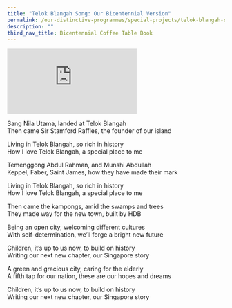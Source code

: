 ```yaml
---
title: "Telok Blangah Song: Our Bicentennial Version"
permalink: /our-distinctive-programmes/special-projects/telok-blangah-song-our-bicentennial-version/
description: ""
third_nav_title: Bicentennial Coffee Table Book
---
```

<div><iframe src="https://www.youtube.com/embed/KlKQ-umF3g0" name="fitvid0" frameborder="0" allowfullscreen="allowfullscreen" data-mce-fragment="1"></iframe></div>
<p>Sang Nila Utama, landed at Telok Blangah<br />Then came Sir Stamford Raffles, the founder of our island</p>
<p>Living in Telok Blangah, so rich in history<br />How I love Telok Blangah, a special place to me</p>
<p>Temenggong Abdul Rahman, and Munshi Abdullah<br />Keppel, Faber, Saint James, how they have made their mark</p>
<p>Living in Telok Blangah, so rich in history<br />How I love Telok Blangah, a special place to me</p>
<p>Then came the kampongs, amid the swamps and trees<br />They made way for the new town, built by HDB</p>
<p>Being an open city, welcoming different cultures<br />With self-determination, we&rsquo;ll forge a bright new future</p>
<p>Children, it&rsquo;s up to us now, to build on history<br />Writing our next new chapter, our Singapore story</p>
<p>A green and gracious city, caring for the elderly<br />A fifth tap for our nation, these are our hopes and dreams</p>
<p>Children, it&rsquo;s up to us now, to build on history<br />Writing our next new chapter, our Singapore story</p>